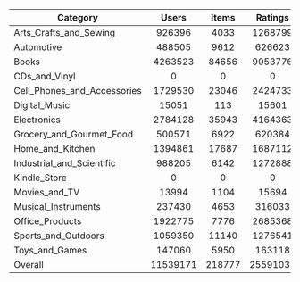 | Category | Users | Items | Ratings |  |  |  | 
 |----------|:-----:|:-----:|:-----:|:-----:|:-----:|:-----:|
Arts_Crafts_and_Sewing | 926396 | 4033 | 1268799 | [ratings](https://ciir.cs.umass.edu/downloads/XMarket/FULL/us/Arts_Crafts_and_Sewing/ratings_us_Arts_Crafts_and_Sewing.txt.gz) | [reviews](https://ciir.cs.umass.edu/downloads/XMarket/FULL/us/Arts_Crafts_and_Sewing/reviews_us_Arts_Crafts_and_Sewing.json.gz) | [metadata](https://ciir.cs.umass.edu/downloads/XMarket/FULL/us/Arts_Crafts_and_Sewing/metadata_us_Arts_Crafts_and_Sewing.json.gz) |  
Automotive | 488505 | 9612 | 626623 | [ratings](https://ciir.cs.umass.edu/downloads/XMarket/FULL/us/Automotive/ratings_us_Automotive.txt.gz) | [reviews](https://ciir.cs.umass.edu/downloads/XMarket/FULL/us/Automotive/reviews_us_Automotive.json.gz) | [metadata](https://ciir.cs.umass.edu/downloads/XMarket/FULL/us/Automotive/metadata_us_Automotive.json.gz) |  
Books | 4263523 | 84656 | 9053776 | [ratings](https://ciir.cs.umass.edu/downloads/XMarket/FULL/us/Books/ratings_us_Books.txt.gz) | [reviews](https://ciir.cs.umass.edu/downloads/XMarket/FULL/us/Books/reviews_us_Books.json.gz) | [metadata](https://ciir.cs.umass.edu/downloads/XMarket/FULL/us/Books/metadata_us_Books.json.gz) |  
CDs_and_Vinyl | 0 | 0 | 0 | [ratings](https://ciir.cs.umass.edu/downloads/XMarket/FULL/us/CDs_and_Vinyl/ratings_us_CDs_and_Vinyl.txt.gz) | [reviews](https://ciir.cs.umass.edu/downloads/XMarket/FULL/us/CDs_and_Vinyl/reviews_us_CDs_and_Vinyl.json.gz) | [metadata](https://ciir.cs.umass.edu/downloads/XMarket/FULL/us/CDs_and_Vinyl/metadata_us_CDs_and_Vinyl.json.gz) |  
Cell_Phones_and_Accessories | 1729530 | 23046 | 2424733 | [ratings](https://ciir.cs.umass.edu/downloads/XMarket/FULL/us/Cell_Phones_and_Accessories/ratings_us_Cell_Phones_and_Accessories.txt.gz) | [reviews](https://ciir.cs.umass.edu/downloads/XMarket/FULL/us/Cell_Phones_and_Accessories/reviews_us_Cell_Phones_and_Accessories.json.gz) | [metadata](https://ciir.cs.umass.edu/downloads/XMarket/FULL/us/Cell_Phones_and_Accessories/metadata_us_Cell_Phones_and_Accessories.json.gz) |  
Digital_Music | 15051 | 113 | 15601 | [ratings](https://ciir.cs.umass.edu/downloads/XMarket/FULL/us/Digital_Music/ratings_us_Digital_Music.txt.gz) | [reviews](https://ciir.cs.umass.edu/downloads/XMarket/FULL/us/Digital_Music/reviews_us_Digital_Music.json.gz) | [metadata](https://ciir.cs.umass.edu/downloads/XMarket/FULL/us/Digital_Music/metadata_us_Digital_Music.json.gz) |  
Electronics | 2784128 | 35943 | 4164363 | [ratings](https://ciir.cs.umass.edu/downloads/XMarket/FULL/us/Electronics/ratings_us_Electronics.txt.gz) | [reviews](https://ciir.cs.umass.edu/downloads/XMarket/FULL/us/Electronics/reviews_us_Electronics.json.gz) | [metadata](https://ciir.cs.umass.edu/downloads/XMarket/FULL/us/Electronics/metadata_us_Electronics.json.gz) |  
Grocery_and_Gourmet_Food | 500571 | 6922 | 620384 | [ratings](https://ciir.cs.umass.edu/downloads/XMarket/FULL/us/Grocery_and_Gourmet_Food/ratings_us_Grocery_and_Gourmet_Food.txt.gz) | [reviews](https://ciir.cs.umass.edu/downloads/XMarket/FULL/us/Grocery_and_Gourmet_Food/reviews_us_Grocery_and_Gourmet_Food.json.gz) | [metadata](https://ciir.cs.umass.edu/downloads/XMarket/FULL/us/Grocery_and_Gourmet_Food/metadata_us_Grocery_and_Gourmet_Food.json.gz) |  
Home_and_Kitchen | 1394861 | 17687 | 1687112 | [ratings](https://ciir.cs.umass.edu/downloads/XMarket/FULL/us/Home_and_Kitchen/ratings_us_Home_and_Kitchen.txt.gz) | [reviews](https://ciir.cs.umass.edu/downloads/XMarket/FULL/us/Home_and_Kitchen/reviews_us_Home_and_Kitchen.json.gz) | [metadata](https://ciir.cs.umass.edu/downloads/XMarket/FULL/us/Home_and_Kitchen/metadata_us_Home_and_Kitchen.json.gz) |  
Industrial_and_Scientific | 988205 | 6142 | 1272888 | [ratings](https://ciir.cs.umass.edu/downloads/XMarket/FULL/us/Industrial_and_Scientific/ratings_us_Industrial_and_Scientific.txt.gz) | [reviews](https://ciir.cs.umass.edu/downloads/XMarket/FULL/us/Industrial_and_Scientific/reviews_us_Industrial_and_Scientific.json.gz) | [metadata](https://ciir.cs.umass.edu/downloads/XMarket/FULL/us/Industrial_and_Scientific/metadata_us_Industrial_and_Scientific.json.gz) |  
Kindle_Store | 0 | 0 | 0 | [ratings](https://ciir.cs.umass.edu/downloads/XMarket/FULL/us/Kindle_Store/ratings_us_Kindle_Store.txt.gz) | [reviews](https://ciir.cs.umass.edu/downloads/XMarket/FULL/us/Kindle_Store/reviews_us_Kindle_Store.json.gz) | [metadata](https://ciir.cs.umass.edu/downloads/XMarket/FULL/us/Kindle_Store/metadata_us_Kindle_Store.json.gz) |  
Movies_and_TV | 13994 | 1104 | 15694 | [ratings](https://ciir.cs.umass.edu/downloads/XMarket/FULL/us/Movies_and_TV/ratings_us_Movies_and_TV.txt.gz) | [reviews](https://ciir.cs.umass.edu/downloads/XMarket/FULL/us/Movies_and_TV/reviews_us_Movies_and_TV.json.gz) | [metadata](https://ciir.cs.umass.edu/downloads/XMarket/FULL/us/Movies_and_TV/metadata_us_Movies_and_TV.json.gz) |  
Musical_Instruments | 237430 | 4653 | 316033 | [ratings](https://ciir.cs.umass.edu/downloads/XMarket/FULL/us/Musical_Instruments/ratings_us_Musical_Instruments.txt.gz) | [reviews](https://ciir.cs.umass.edu/downloads/XMarket/FULL/us/Musical_Instruments/reviews_us_Musical_Instruments.json.gz) | [metadata](https://ciir.cs.umass.edu/downloads/XMarket/FULL/us/Musical_Instruments/metadata_us_Musical_Instruments.json.gz) |  
Office_Products | 1922775 | 7776 | 2685368 | [ratings](https://ciir.cs.umass.edu/downloads/XMarket/FULL/us/Office_Products/ratings_us_Office_Products.txt.gz) | [reviews](https://ciir.cs.umass.edu/downloads/XMarket/FULL/us/Office_Products/reviews_us_Office_Products.json.gz) | [metadata](https://ciir.cs.umass.edu/downloads/XMarket/FULL/us/Office_Products/metadata_us_Office_Products.json.gz) |  
Sports_and_Outdoors | 1059350 | 11140 | 1276541 | [ratings](https://ciir.cs.umass.edu/downloads/XMarket/FULL/us/Sports_and_Outdoors/ratings_us_Sports_and_Outdoors.txt.gz) | [reviews](https://ciir.cs.umass.edu/downloads/XMarket/FULL/us/Sports_and_Outdoors/reviews_us_Sports_and_Outdoors.json.gz) | [metadata](https://ciir.cs.umass.edu/downloads/XMarket/FULL/us/Sports_and_Outdoors/metadata_us_Sports_and_Outdoors.json.gz) |  
Toys_and_Games | 147060 | 5950 | 163118 | [ratings](https://ciir.cs.umass.edu/downloads/XMarket/FULL/us/Toys_and_Games/ratings_us_Toys_and_Games.txt.gz) | [reviews](https://ciir.cs.umass.edu/downloads/XMarket/FULL/us/Toys_and_Games/reviews_us_Toys_and_Games.json.gz) | [metadata](https://ciir.cs.umass.edu/downloads/XMarket/FULL/us/Toys_and_Games/metadata_us_Toys_and_Games.json.gz) |  
Overall | 11539171 | 218777 | 25591033 |  |  |  |
